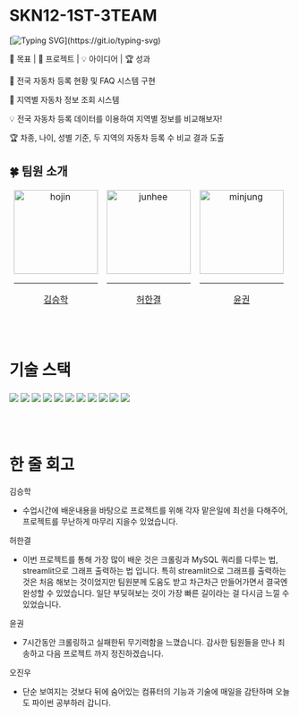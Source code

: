 # SKN12-1ST-3TEAM

[![Typing SVG](https://readme-typing-svg.demolab.com/?lines=전국자동차등록조회+시스템입니다!;지역별+자동차+등록정보를+조회해보세요!)](https://git.io/typing-svg)

🎯 목표 | 🚀 프로젝트 | 💡 아이디어 | 🏆 성과

🎯 전국 자동차 등록 현황 및 FAQ 시스템 구현

🚀 지역별 자동차 정보 조회 시스템

💡 전국 자동차 등록 데이터를 이용하여 지역별 정보를 비교해보자!

🏆 차종, 나이, 성별 기준, 두 지역의 자동차 등록 수 비교 결과 도출

## 🍀 팀원 소개

<table>
  <thead>
    <td align="center">
      <a href="https://github.com/seunghak-kim">
        <img src="https://github.com/seunghak-kim.png" width="150" alt="hojin"/><br /><hr/>
        김승학
      </a><br />
    </td>
    <td align="center">
      <a href="https://github.com/ansirH">
        <img src="https://github.com/ansirH.png" width="150" alt="junhee"/><br /><hr/>
        허한결
      </a><br />
    </td>
    <td align="center">
      <a href="https://github.com/gwon0218">
        <img src="https://github.com/gwon0218.png" width="150" alt="minjung"/><br /><hr/>
        윤권
      </a><br />
    </td>
    <td align="center">
      <a href="https://github.com/jinwoo0h">
        <img src="https://github.com/jinwoo0h.png" width="150" alt="yugyeong"/><br /><hr/>
        오진우
      </a><br />
  </thead>
</table>

<br/><br/>

# 기술 스택

###

<p>
  <img src="https://img.shields.io/badge/Python-3776AB?style=for-the-badge&logo=Python&logoColor=white">
  <img src="https://img.shields.io/badge/Notion-%23000000.svg?style=for-the-badge&logo=notion&logoColor=white">
  <img src="https://img.shields.io/badge/git-%23F05033.svg?style=for-the-badge&logo=git&logoColor=white">
  <img src="https://img.shields.io/badge/github-181717?style=for-the-badge&logo=github&logoColor=white">
  <img src="https://img.shields.io/badge/Visual%20Studio%20Code-0078d7.svg?style=for-the-badge&logo=vscode&logoColor=white">
  <img src="https://img.shields.io/badge/Discord-%235865F2.svg?style=for-the-badge&logo=discord&logoColor=white">
    <img src="https://img.shields.io/badge/Streamlit-%23FE4B4B.svg?style=for-the-badge&logo=streamlit&logoColor=white">
  <img src="https://img.shields.io/badge/Selenium-43B02A?style=for-the-badge&logo=Selenium&logoColor=white">
    <img src="https://img.shields.io/badge/MySQL-4479A1?style=for-the-badge&logo=MySQL&logoColor=white">
  <img src="https://img.shields.io/badge/pandas-150458.svg?style=for-the-badge&logo=pandas&logoColor=white">
  <img src="https://img.shields.io/badge/matplotlib-0077B5.svg?style=for-the-badge&logo=matplotlib&logoColor=white">
</p>

<br/><br/>

# 한 줄 회고

김승학

- 수업시간에 배운내용을 바탕으로 프로젝트를 위해 각자 맡은일에 최선을 다해주어, 프로젝트를 무난하게 마무리 지을수 있었습니다.

허한결

- 이번 프로젝트를 통해 가장 많이 배운 것은 크롤링과 MySQL 쿼리를 다루는 법, streamlit으로 그래프 출력하는 법 입니다. 특히 streamlit으로 그래프를 출력하는 것은 처음 해보는 것이었지만 팀원분께 도움도 받고 차근차근 만들어가면서 결국엔 완성할 수 있었습니다. 일단 부딪혀보는 것이 가장 빠른 길이라는 걸 다시금 느낄 수 있었습니다.

윤권

- 7시간동안 크롤링하고 실패한뒤 무기력함을 느꼈습니다. 감사한 팀원들을 만나 죄송하고 다음 프로젝트 까지 정진하겠습니다.

오진우

- 단순 보여지는 것보다 뒤에 숨어있는 컴퓨터의 기능과 기술에 매일을 감탄하며 오늘도 파이썬 공부하러 갑니다.